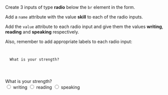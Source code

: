 Create 3 inputs of type **radio** below the `br` element in the form.

Add a `name` attribute with the value **skill** to each of the radio inputs.

Add the `value` attribute to each radio input and give them the
values **writing**, **reading** and **speaking** respectively.

Also, remember to add appropriate labels to each radio input:


<codeblock language="html" type="exercise" testMode="fixedInput">
<code>
<form>
  <label>What is your strength?</label>
  <br>
</form>
</code>

<solution>
<form>
  <label>What is your strength?</label>
  <br>
  <input type="radio" value="writing" name="skill">
  <label>writing</label>
  <input type="radio" value="reading" name="skill">
  <label>reading</label>
  <input type="radio" value="speaking" name="skill">
  <label>speaking</label>
</form>
</solution>
</codeblock>